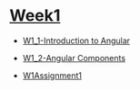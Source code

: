# [Week1](front-end-javascript-frameworks-angular/week1.md)

* [W1\_1-Introduction to Angular](front-end-javascript-frameworks-angular/week1/w1-introduction-to-angular.md)

* [W1\_2-Angular Components](front-end-javascript-frameworks-angular/week1/w12-angular-components.md)

* [W1Assignment1](front-end-javascript-frameworks-angular/week1/w1assignment1.md)



